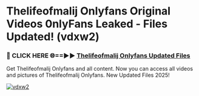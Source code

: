 # Thelifeofmalij Onlyfans Original Videos 0nlyFans Leaked - Files Updated! (vdxw2)

<h3>🔴 CLICK HERE 🌐==►► <a href="https://tinyurl.com/ehrbuxhb" rel="nofollow">Thelifeofmalij Onlyfans Updated Files</a></h3>

Get Thelifeofmalij Onlyfans and all content. Now you can access all videos and pictures of Thelifeofmalij Onlyfans. New Updated Files 2025!

[![vdxw2](https://i.imgur.com/lVYEuWS.gif)](https://tinyurl.com/ehrbuxhb)
